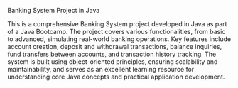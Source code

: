 Banking System Project in Java

This is a comprehensive Banking System project developed in Java as part of a Java Bootcamp. The project covers various functionalities, from basic to advanced, simulating real-world banking operations. Key features include account creation, deposit and withdrawal transactions, balance inquiries, fund transfers between accounts, and transaction history tracking. The system is built using object-oriented principles, ensuring scalability and maintainability, and serves as an excellent learning resource for understanding core Java concepts and practical application development.
